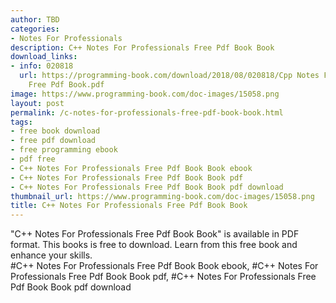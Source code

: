 ```yaml
---
author: TBD
categories:
- Notes For Professionals
description: C++ Notes For Professionals Free Pdf Book Book
download_links:
- info: 020818
  url: https://programming-book.com/download/2018/08/020818/Cpp Notes For Professionals
    Free Pdf Book.pdf
image: https://www.programming-book.com/doc-images/15058.png
layout: post
permalink: /c-notes-for-professionals-free-pdf-book-book.html
tags:
- free book download
- free pdf download
- free programming ebook
- pdf free
- C++ Notes For Professionals Free Pdf Book Book ebook
- C++ Notes For Professionals Free Pdf Book Book pdf
- C++ Notes For Professionals Free Pdf Book Book pdf download
thumbnail_url: https://www.programming-book.com/doc-images/15058.png
title: C++ Notes For Professionals Free Pdf Book Book
---
```


 
<div class="item-desc text-justify">
  "C++ Notes For Professionals Free Pdf Book Book" is available in PDF format. This books is free to download. Learn from this free book and enhance your skills.
  <br>
  #C++ Notes For Professionals Free Pdf Book Book ebook, #C++ Notes For Professionals Free Pdf Book Book pdf, #C++ Notes For Professionals Free Pdf Book Book pdf download
</div>